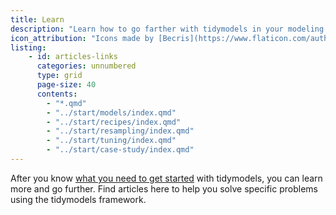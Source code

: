 ```yaml
---
title: Learn
description: "Learn how to go farther with tidymodels in your modeling and machine learning projects."
icon_attribution: "Icons made by [Becris](https://www.flaticon.com/authors/becris) from www.flaticon.com"
listing: 
    - id: articles-links
      categories: unnumbered
      type: grid
      page-size: 40
      contents:
        - "*.qmd"
        - "../start/models/index.qmd"
        - "../start/recipes/index.qmd"
        - "../start/resampling/index.qmd"
        - "../start/tuning/index.qmd"
        - "../start/case-study/index.qmd"
---
```




After you know [what you need to get started](/start/) with tidymodels, you can learn more and go further. Find articles here to help you solve specific problems using the tidymodels framework. 
 
